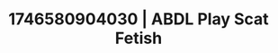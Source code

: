 ---
categories:
- Tasteful nudity
- Flushed cheeks
- AI-generated
- Sultry voice
- Hands-on body
- ASMR
- Flirty smirk
- Cosplay
image: /assets/images/1746580904030.jpg
layout: post
seo:
  description: Featured content with premium Scat Fetish, ABDL Play. HD images available.
  keywords: Scat Fetish, ABDL Play
  og_image: /assets/images/1746580904030.jpg
  schema_type: VisualArtwork
tags:
- ABDL Play
- '#1746580904030'
- Scat Fetish
title: 1746580904030 | ABDL Play Scat Fetish
---
